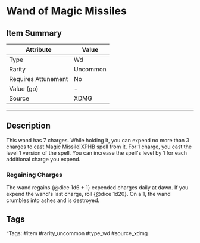 # Wand of Magic Missiles

## Item Summary

| Attribute            | Value                        |
|----------------------|------------------------------|
| Type                 | Wd |
| Rarity               | Uncommon             |
| Requires Attunement  | No                |
| Value (gp)           | -    |
| Source               | XDMG |

---

## Description

This wand has 7 charges. While holding it, you can expend no more than 3 charges to cast Magic Missile|XPHB spell from it. For 1 charge, you cast the level 1 version of the spell. You can increase the spell's level by 1 for each additional charge you expend.

### Regaining Charges

The wand regains {@dice 1d6 + 1} expended charges daily at dawn. If you expend the wand's last charge, roll {@dice 1d20}. On a 1, the wand crumbles into ashes and is destroyed.

## Tags

^Tags: #item #rarity_uncommon #type_wd #source_xdmg